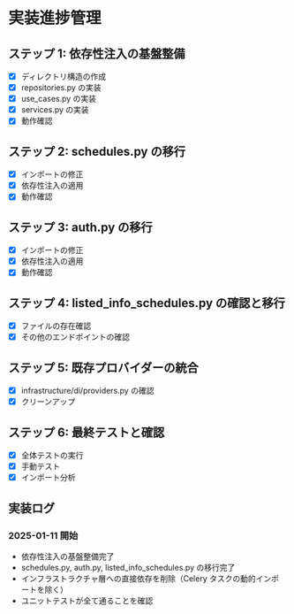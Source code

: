 # 実装進捗管理

## ステップ 1: 依存性注入の基盤整備
- [x] ディレクトリ構造の作成
- [x] repositories.py の実装
- [x] use_cases.py の実装
- [x] services.py の実装
- [x] 動作確認

## ステップ 2: schedules.py の移行
- [x] インポートの修正
- [x] 依存性注入の適用
- [x] 動作確認

## ステップ 3: auth.py の移行
- [x] インポートの修正
- [x] 依存性注入の適用
- [x] 動作確認

## ステップ 4: listed_info_schedules.py の確認と移行
- [x] ファイルの存在確認
- [x] その他のエンドポイントの確認

## ステップ 5: 既存プロバイダーの統合
- [x] infrastructure/di/providers.py の確認
- [x] クリーンアップ

## ステップ 6: 最終テストと確認
- [x] 全体テストの実行
- [x] 手動テスト
- [x] インポート分析

## 実装ログ
### 2025-01-11 開始
- 依存性注入の基盤整備完了
- schedules.py, auth.py, listed_info_schedules.py の移行完了
- インフラストラクチャ層への直接依存を削除（Celery タスクの動的インポートを除く）
- ユニットテストが全て通ることを確認